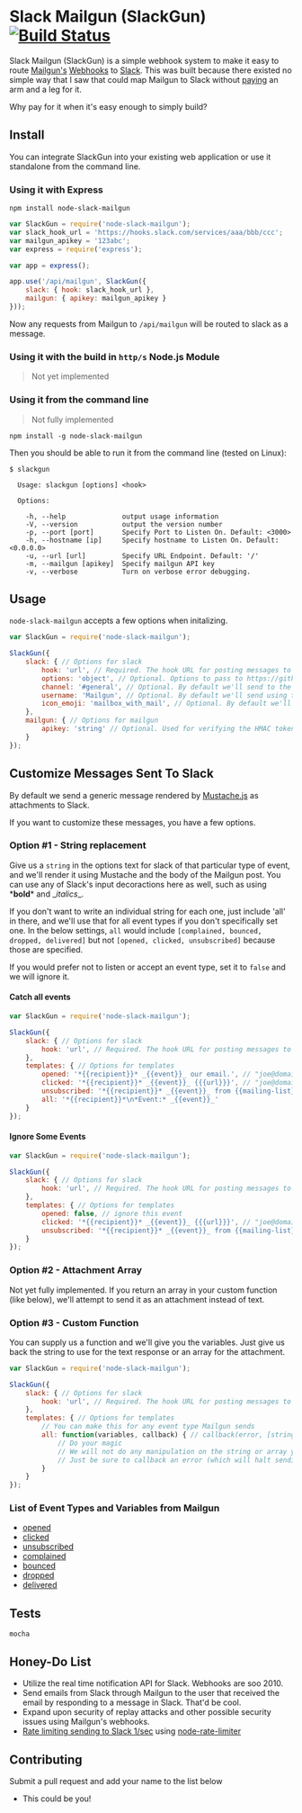 # Slack Mailgun (SlackGun) [![Build Status](https://travis-ci.org/slickplaid/node-slack-mailgun.svg?branch=master)](https://travis-ci.org/slickplaid/node-slack-mailgun)

Slack Mailgun (SlackGun) is a simple webhook system to make it easy to route [Mailgun's](http://mailgun.com) [Webhooks](https://documentation.mailgun.com/user_manual.html#webhooks) to [Slack](https://slack.com/). This was built because there existed no simple way that I saw that could map Mailgun to Slack without [paying](https://zapier.com/app/pricing) an arm and a leg for it.

Why pay for it when it's easy enough to simply build?

## Install

You can integrate SlackGun into your existing web application or use it standalone from the command line.

### Using it with Express

`npm install node-slack-mailgun`

```javascript
var SlackGun = require('node-slack-mailgun');
var slack_hook_url = 'https://hooks.slack.com/services/aaa/bbb/ccc';
var mailgun_apikey = '123abc';
var express = require('express');

var app = express();

app.use('/api/mailgun', SlackGun({
	slack: { hook: slack_hook_url },
	mailgun: { apikey: mailgun_apikey }
}));
```

Now any requests from Mailgun to `/api/mailgun` will be routed to slack as a message.

### Using it with the build in `http/s` Node.js Module

> Not yet implemented

### Using it from the command line

> Not fully implemented

`npm install -g node-slack-mailgun`

Then you should be able to run it from the command line (tested on Linux):

```
$ slackgun

  Usage: slackgun [options] <hook>

  Options:

    -h, --help              output usage information
    -V, --version           output the version number
    -p, --port [port]       Specify Port to Listen On. Default: <3000>
    -h, --hostname [ip]     Specify hostname to Listen On. Default: <0.0.0.0>
    -u, --url [url]         Specify URL Endpoint. Default: '/'
    -m, --mailgun [apikey]  Specify mailgun API key
    -v, --verbose           Turn on verbose error debugging.
```

## Usage

`node-slack-mailgun` accepts a few options when initalizing.

```javascript
var SlackGun = require('node-slack-mailgun');

SlackGun({
	slack: { // Options for slack
		hook: 'url', // Required. The hook URL for posting messages to slack.
		options: 'object', // Optional. Options to pass to https://github.com/xoxco/node-slack#install-slack
		channel: '#general', // Optional. By default we'll send to the #general channel.
		username: 'Mailgun', // Optional. By default we'll send using the "Mailgun" username to slack.
		icon_emoji: 'mailbox_with_mail', // Optional. By default we'll set the icon to :mailbox_with_mail:
	},
	mailgun: { // Options for mailgun
		apikey: 'string' // Optional. Used for verifying the HMAC token sent with a request.
	}
});
```

## Customize Messages Sent To Slack

By default we send a generic message rendered by [Mustache.js](https://github.com/janl/mustache.js) as attachments to Slack.

If you want to customize these messages, you have a few options.

### Option #1 - String replacement

Give us a `string` in the options text for slack of that particular type of event, and we'll render it using Mustache and the body of the Mailgun post. You can use any of Slack's input decoractions here as well, such as using \***bold**\* and \_*italics*\_.

If you don't want to write an individual string for each one, just include 'all' in there, and we'll use that for all event types if you don't specifically set one. In the below settings, `all` would include `[complained, bounced, dropped, delivered]` but not `[opened, clicked, unsubscribed]` because those are specified.

If you would prefer not to listen or accept an event type, set it to `false` and we will ignore it.

#### Catch all events

```javascript
var SlackGun = require('node-slack-mailgun');

SlackGun({
	slack: { // Options for slack
		hook: 'url', // Required. The hook URL for posting messages to slack.
	},
	templates: { // Options for templates
		opened: '*{{recipient}}* _{{event}}_ our email.', // "joe@domain.com opened our email."
		clicked: '*{{recipient}}* _{{event}}_ {{{url}}}', // "joe@domain.com clicked https://example.com/link"
		unsubscribed: '*{{recipient}}* _{{event}}_ from {{mailing-list}}', // "joe@domain.com unsubscribed from maillist@mydomain.com"
		all: '*{{recipient}}*\n*Event:* _{{event}}_' 
	}
});
```

#### Ignore Some Events

```javascript
var SlackGun = require('node-slack-mailgun');

SlackGun({
	slack: { // Options for slack
		hook: 'url', // Required. The hook URL for posting messages to slack.
	},
	templates: { // Options for templates
		opened: false, // ignore this event
		clicked: '*{{recipient}}* _{{event}}_ {{{url}}}', // "joe@domain.com clicked https://example.com/link"
		unsubscribed: '*{{recipient}}* _{{event}}_ from {{mailing-list}}', // "joe@domain.com unsubscribed from maillist@mydomain.com"
	}
});
```

### Option #2 - Attachment Array

Not yet fully implemented. If you return an array in your custom function (like below), we'll attempt to send it as an attachment instead of text.

### Option #3 - Custom Function

You can supply us a function and we'll give you the variables. Just give us back the string to use for the text response or an array for the attachment.

```javascript
var SlackGun = require('node-slack-mailgun');

SlackGun({
	slack: { // Options for slack
		hook: 'url', // Required. The hook URL for posting messages to slack.
	},
	templates: { // Options for templates
		// You can make this for any event type Mailgun sends
		all: function(variables, callback) { // callback(error, [string|array]);
			// Do your magic
			// We will not do any manipulation on the string or array you return to us.
			// Just be sure to callback an error (which will halt sending if not null) and the string or array to be used for sending a message to Slack
		} 
	}
});
```

### List of Event Types and Variables from Mailgun

- [opened](https://documentation.mailgun.com/user_manual.html#tracking-opens)
- [clicked](https://documentation.mailgun.com/user_manual.html#tracking-clicks)
- [unsubscribed](https://documentation.mailgun.com/user_manual.html#tracking-unsubscribes)
- [complained](https://documentation.mailgun.com/user_manual.html#tracking-spam-complaints)
- [bounced](https://documentation.mailgun.com/user_manual.html#tracking-bounces)
- [dropped](https://documentation.mailgun.com/user_manual.html#tracking-failures)
- [delivered](https://documentation.mailgun.com/user_manual.html#tracking-deliveries)

## Tests

`mocha`

## Honey-Do List

- Utilize the real time notification API for Slack. Webhooks are soo 2010.
- Send emails from Slack through Mailgun to the user that received the email by responding to a message in Slack. That'd be cool.
- Expand upon security of replay attacks and other possible security issues using Mailgun's webhooks.
- [Rate limiting sending to Slack 1/sec](https://api.slack.com/docs/rate-limits) using [node-rate-limiter](https://github.com/jhurliman/node-rate-limiter)

## Contributing

Submit a pull request and add your name to the list below

- This could be you!